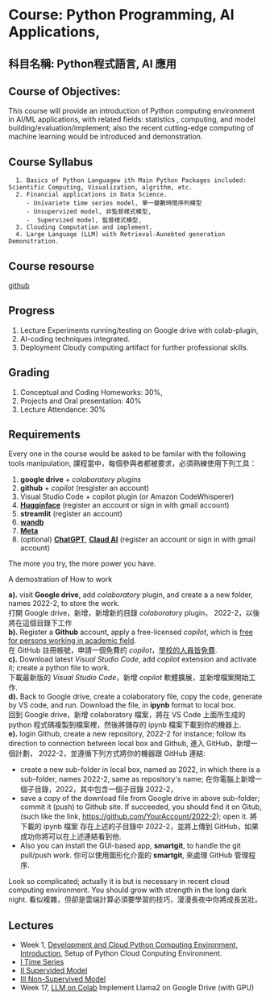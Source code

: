 Course: Python Programming, AI Applications,
===
科目名稱: Python程式語言, AI 應用
---

Course of Objectives:
---
This course will provide an introduction of Python computing environment in AI/ML applications, with related fields: statistics , computing, and model building/evaluation/implement; also the recent cutting-edge  computing  of machine learning would be introduced and demonstration.   

Course Syllabus
---      
      1. Basics of Python Languagew ith Main Python Packages included: Scientific Computing, Visualization, algrithm, etc.
      2. Financial applications in Data Science.
         - Univariete time series model, 單一變數時間序列模型
         - Unsupervized model, 非監督樣式模型,
         -  Supervized model, 監督樣式模型,         
      3. Clouding Computation and implement.
      4. Large Language (LLM) with Retrieval-Aunebted generation Demonstration.

Course resourse
---
[github](https://github.com/cchuang2009/2022-1/2024)

Progress
---
1. Lecture Experiments running/testing on Google drive with colab-plugin,
2. AI-coding techniques integrated.
3. Deployment Cloudy computing artifact for further professional skills.
      
Grading
---      
1. Conceptual and Coding Homeworks: 30%,
2. Projects and Oral presentation: 40%
3. Lecture Attendance: 30%

Requirements
---
Every one in the course would be asked to be familar with the following tools manipulation, 課程當中，每個參與者都被要求，必須熟練使用下列工具：
1. **google drive** + *colaboratory plugins*
2. **github** + *copilot* (resgister an account)
3. Visual Studio Code + copilot plugin (or Amazon CodeWhisperer)
4. [**Hugginface**](huggingface.co) (register an account or sign in with gmail account)
5. **streamlit** (register an account)
6. [**wandb**](wandb.ai)
7. [**Meta**](https://colab.research.google.com/corgiredirector?site=https%3A%2F%2Fai.meta.com%2Fresources%2Fmodels-and-libraries%2Fllama-downloads)
8. (optional) [**ChatGPT**](chat.openai.com), [**Claud AI**](claud.ai) (register an account or sign in with gmail account)

The more you try, the more power you have.



A demostration of How to work

**a).** visit **Google drive**, add *colaboratory* plugin, and create a a new folder, names 2022-2, to store the work. <br>
  打開 Google drive，新增，新增新的目錄 *colaboratory* plugin， 2022-2，以後將在這個目錄下工作<br>
**b).** Register a **Github** account, apply a free-licensed *copilot*, which is [free for persons working in academic field](https://educationcopilot.com/).<br>
在 GitHub 註冊帳號，申請一個免費的 *copilot*，[學校的人員皆免費](https://medium.com/%E5%BD%BC%E5%BE%97%E6%BD%98%E7%9A%84-swift-ios-app-%E9%96%8B%E7%99%BC%E5%95%8F%E9%A1%8C%E8%A7%A3%E7%AD%94%E9%9B%86/%E7%94%A8%E8%80%81%E5%B8%AB-%E5%AD%B8%E7%94%9F%E8%BA%AB%E4%BB%BD%E5%85%8D%E8%B2%BB%E4%BD%BF%E7%94%A8-github-copilot-223236e0e0e8).<br>
**c).** Download latest *Visual Studio Code*, add *copilot* extension and activate it; create a python file to work.<br>
下載最新版的 *Visual Studio Code*，新增 *copilot* 軟體擴展，並新增檔案開始工作.<br>
**d).** Back to Google drive, create a colaboratory file, copy the code, generate by VS code, and run. Download the file, in **ipynb** format to local box.<br>
回到 Google drive，新增 colaboratory  檔案，將在 VS Code 上面所生成的 python 程式碼複製到檔案裡，然後將儲存的 ipynb 檔案下載到你的機器上.  <br> 
**e).** login Github, create a new repository, 2022-2 for instance; follow its direction to connection between local box and Github, 進入 GitHub，新增一個計劃， 2022-2，並遵循下列方式將你的機器跟 GitHub 連結:

   - create a new sub-folder in local box, named as 2022, in which there is a sub-folder, names 2022-2, same as repository's name; 在你電腦上新增一個子目錄，2022，其中包含一個子目錄 2022-2，
   - save a copy of  the download file from Google drive in above sub-folder; commit it (push) to Github site. If succeeded, you should find it on Gitub, (such like the link, <font color="blue">https://github.com/YourAccount/2022-2</font>); open it. 將下載的 ipynb 檔案 存在上述的子目錄中 2022-2，並將上傳到 GitHub，如果成功你將可以在上述連結看到他.
   - Also you can install the GUI-based app, **smartgit**, to handle the git pull/push work. 你可以使用圖形化介面的 **smartgit**, 來處理 GitHub 管理程序.

Look so complicated; actually it is but is necessary in recent cloud computing environment.  You should grow with strength in the long dark night.  看似複雜，但卻是雲端計算必須要學習的技巧，漫漫長夜中你將成長茁壯。


Lectures
---
- Week 1, [Development and Cloud Python Computing Environment, Introduction](index.ipynb), Setup of Python Cloud Conputing Environment.
- [I Time Series](StockPriceCopulas.ipynb)
- [II Supervided Model](crime_df.ipunb)
- [III Non-Supervived Model](uber_demond.ipynb)
- Week 17, [LLM on Colab](Llama2OnColab.ipynb) Implement Llama2 on Google Drive (with GPU)
